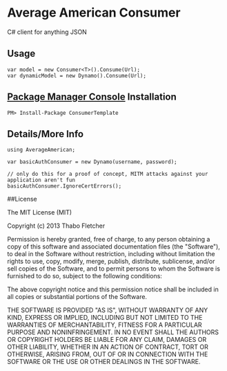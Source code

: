 ﻿Average American Consumer
================

C# client for anything JSON

## Usage

	var model = new Consumer<T>().Consume(Url);
	var dynamicModel = new Dynamo().Consume(Url);
	
## [Package Manager Console](http://docs.nuget.org/docs/start-here/using-the-package-manager-console) Installation

	PM> Install-Package ConsumerTemplate
	
## Details/More Info

	using AverageAmerican;
	
	var basicAuthConsumer = new Dynamo(username, password);
	
	// only do this for a proof of concept, MITM attacks against your application aren't fun
	basicAuthConsumer.IgnoreCertErrors(); 

##License

The MIT License (MIT)

Copyright (c) 2013 Thabo Fletcher

Permission is hereby granted, free of charge, to any person obtaining a copy
of this software and associated documentation files (the "Software"), to deal
in the Software without restriction, including without limitation the rights
to use, copy, modify, merge, publish, distribute, sublicense, and/or sell
copies of the Software, and to permit persons to whom the Software is
furnished to do so, subject to the following conditions:

The above copyright notice and this permission notice shall be included in
all copies or substantial portions of the Software.

THE SOFTWARE IS PROVIDED "AS IS", WITHOUT WARRANTY OF ANY KIND, EXPRESS OR
IMPLIED, INCLUDING BUT NOT LIMITED TO THE WARRANTIES OF MERCHANTABILITY,
FITNESS FOR A PARTICULAR PURPOSE AND NONINFRINGEMENT. IN NO EVENT SHALL THE
AUTHORS OR COPYRIGHT HOLDERS BE LIABLE FOR ANY CLAIM, DAMAGES OR OTHER
LIABILITY, WHETHER IN AN ACTION OF CONTRACT, TORT OR OTHERWISE, ARISING FROM,
OUT OF OR IN CONNECTION WITH THE SOFTWARE OR THE USE OR OTHER DEALINGS IN
THE SOFTWARE.
